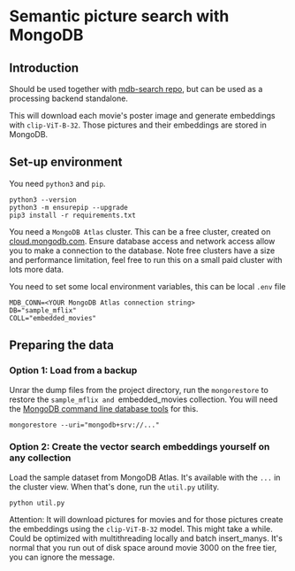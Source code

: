 # Semantic picture search with MongoDB

## Introduction

Should be used together with [mdb-search repo](https://github.com/dvsander/mdb-search), but can be used as a processing backend standalone.

This will download each movie's poster image and generate embeddings with  `clip-ViT-B-32`. Those pictures and their embeddings are stored in MongoDB.

## Set-up environment

You need `python3` and `pip`.

    python3 --version
    python3 -m ensurepip --upgrade
    pip3 install -r requirements.txt

You need a `MongoDB Atlas` cluster. This can be a free cluster, created on [cloud.mongodb.com](https://www.mongodb.com/atlas/database). Ensure database access and network access allow you to make a connection to the database. Note free clusters have a size and performance limitation, feel free to run this on a small paid cluster with lots more data.

You need to set some local environment variables, this can be local `.env` file

    MDB_CONN=<YOUR MongoDB Atlas connection string>
    DB="sample_mflix"
    COLL="embedded_movies"

## Preparing the data

### Option 1: Load from a backup

Unrar the dump files from the project directory, run the `mongorestore` to restore the `sample_mflix and `embedded_movies collection. You will need the [MongoDB command line database tools](https://www.mongodb.com/try/download/database-tools) for this.

    mongorestore --uri="mongodb+srv://..."

### Option 2: Create the vector search embeddings yourself on any collection

Load the sample dataset from MongoDB Atlas. It's available with the `...` in the cluster view. When that's done, run the `util.py` utility.

    python util.py

Attention: It will download pictures for movies and for those pictures create the embeddings using the `clip-ViT-B-32` model. This might take a while. Could be optimized with multithreading locally and batch insert_manys. It's normal that you run out of disk space around movie 3000 on the free tier, you can ignore the message.

